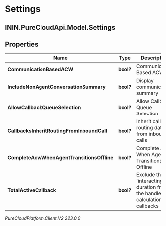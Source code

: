 # Settings

## ININ.PureCloudApi.Model.Settings

## Properties

|Name | Type | Description | Notes|
|------------ | ------------- | ------------- | -------------|
| **CommunicationBasedACW** | **bool?** | Communication Based ACW | [optional] |
| **IncludeNonAgentConversationSummary** | **bool?** | Display communication summary | [optional] |
| **AllowCallbackQueueSelection** | **bool?** | Allow Callback Queue Selection | [optional] |
| **CallbacksInheritRoutingFromInboundCall** | **bool?** | Inherit callback routing data from inbound calls | [optional] |
| **CompleteAcwWhenAgentTransitionsOffline** | **bool?** | Complete ACW When Agent Transitions Offline | [optional] |
| **TotalActiveCallback** | **bool?** | Exclude the &#39;interacting&#39; duration from the handle calculations of callbacks | [optional] |



_PureCloudPlatform.Client.V2 223.0.0_
